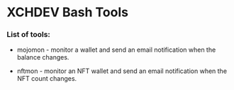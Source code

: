 # XCHDEV Bash Tools

### List of tools:
* mojomon - monitor a wallet and send an email notification when the balance changes.

* nftmon - monitor an NFT wallet and send an email notification when the NFT count changes.

